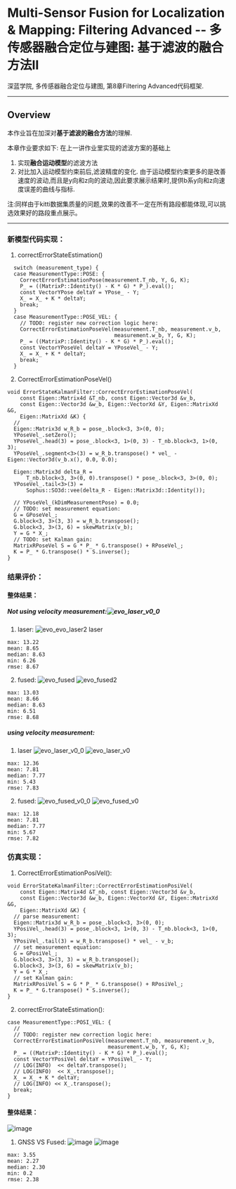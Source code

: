 # Multi-Sensor Fusion for Localization & Mapping: Filtering Advanced -- 多传感器融合定位与建图: 基于滤波的融合方法II

深蓝学院, 多传感器融合定位与建图, 第8章Filtering Advanced代码框架.

---

## Overview

本作业旨在加深对**基于滤波的融合方法**的理解.

本章作业要求如下: 在上一讲作业里实现的滤波方案的基础上

1. 实现**融合运动模型**的滤波方法
2. 对比加入运动模型约束前后,滤波精度的变化. 由于运动模型约束更多的是改善速度的波动,而且是y向和z向的波动,因此要求展示结果时,提供b系y向和z向速度误差的曲线与指标.

注:同样由于kitti数据集质量的问题,效果的改善不一定在所有路段都能体现,可以挑选效果好的路段重点展示。

---

### 新模型代码实现：
1. correctErrorStateEstimation()
```
  switch (measurement_type) {
  case MeasurementType::POSE: {
    CorrectErrorEstimationPose(measurement.T_nb, Y, G, K);
    P_ = ((MatrixP::Identity() - K * G) * P_).eval();
    const VectorYPose deltaY = YPose_ - Y;
    X_ = X_ + K * deltaY;
    break;
  }
  case MeasurementType::POSE_VEL: {
    // TODO: register new correction logic here:
    CorrectErrorEstimationPoseVel(measurement.T_nb, measurement.v_b,
                                  measurement.w_b, Y, G, K);
    P_ = ((MatrixP::Identity() - K * G) * P_).eval();
    const VectorYPoseVel deltaY = YPoseVel_ - Y;
    X_ = X_ + K * deltaY;
    break;
  }
```
2. CorrectErrorEstimationPoseVel()
```
void ErrorStateKalmanFilter::CorrectErrorEstimationPoseVel(
    const Eigen::Matrix4d &T_nb, const Eigen::Vector3d &v_b,
    const Eigen::Vector3d &w_b, Eigen::VectorXd &Y, Eigen::MatrixXd &G,
    Eigen::MatrixXd &K) {
  //
  Eigen::Matrix3d w_R_b = pose_.block<3, 3>(0, 0);
  YPoseVel_.setZero();
  YPoseVel_.head(3) = pose_.block<3, 1>(0, 3) - T_nb.block<3, 1>(0, 3);
  YPoseVel_.segment<3>(3) = w_R_b.transpose() * vel_ - Eigen::Vector3d(v_b.x(), 0.0, 0.0);

  Eigen::Matrix3d delta_R =
      T_nb.block<3, 3>(0, 0).transpose() * pose_.block<3, 3>(0, 0);
  YPoseVel_.tail<3>(3) =
      Sophus::SO3d::vee(delta_R - Eigen::Matrix3d::Identity());

  // YPoseVel_(kDimMeasurementPose) = 0.0;
  // TODO: set measurement equation:
  G = GPoseVel_;
  G.block<3, 3>(3, 3) = w_R_b.transpose();
  G.block<3, 3>(3, 6) = skewMatrix(v_b);
  Y = G * X_;
  // TODO: set Kalman gain:
  MatrixRPoseVel S = G * P_ * G.transpose() + RPoseVel_;
  K = P_ * G.transpose() * S.inverse();
}
```

### 结果评价：
#### 整体结果： 
##### Not using velocity measurement:![evo_laser_v0_0](https://user-images.githubusercontent.com/11698181/154829537-52ed68e3-4347-406f-ad4c-f91d20d62299.png)

1. laser: 
![evo_![evo_laser2](https://user-images.githubusercontent.com/11698181/154829455-62f3521d-f80a-4513-92e1-ec12e3d636d0.png)
laser](https://user-images.githubusercontent.com/11698181/154829452-70a6a24b-794e-4b99-9fa9-de1d0d5cc6e1.png)
```
max: 13.22
mean: 8.65
median: 8.63
min: 6.26 
rmse: 8.67 
```
2. fused: 
![evo_fused](https://user-images.githubusercontent.com/11698181/154829505-34ea58f2-a10b-4121-b2c6-d07fab1ff300.png)
![evo_fused2](https://user-images.githubusercontent.com/11698181/154829507-59bdd035-ea03-4b9a-99e0-2164f5b976eb.png)
```
max: 13.03
mean: 8.66
median: 8.63
min: 6.51
rmse: 8.68 
```
##### using velocity measurement: 
1. laser 
![evo_laser_v0_0](https://user-images.githubusercontent.com/11698181/154829544-14080eee-5f6d-433a-a07a-8461f0e1f78c.png)
![evo_laser_v0](https://user-images.githubusercontent.com/11698181/154829548-0437b41d-da57-42ec-92c9-e3129a1240e5.png)
```
max: 12.36
mean: 7.81 
median: 7.77
min: 5.43 
rmse: 7.83 
```
2. fused: 
![evo_fused_v0_0](https://user-images.githubusercontent.com/11698181/154829582-adf2be15-3c4a-4a5b-8aad-4aabee667d16.png)
![evo_fused_v0](https://user-images.githubusercontent.com/11698181/154829584-60054da5-de84-4a3b-bc35-0e659e7c28a0.png)
```
max: 12.18
mean: 7.81
median: 7.77
min: 5.67
rmse: 7.82
```
### 仿真实现：
1. CorrectErrorEstimationPosiVel():
```
void ErrorStateKalmanFilter::CorrectErrorEstimationPosiVel(
    const Eigen::Matrix4d &T_nb, const Eigen::Vector3d &v_b,
    const Eigen::Vector3d &w_b, Eigen::VectorXd &Y, Eigen::MatrixXd &G,
    Eigen::MatrixXd &K) {
  // parse measurement:
  Eigen::Matrix3d w_R_b = pose_.block<3, 3>(0, 0);
  YPosiVel_.head(3) = pose_.block<3, 1>(0, 3) - T_nb.block<3, 1>(0, 3);
  YPosiVel_.tail(3) = w_R_b.transpose() * vel_ - v_b;
  // set measurement equation:
  G = GPosiVel_;
  G.block<3, 3>(3, 3) = w_R_b.transpose();
  G.block<3, 3>(3, 6) = skewMatrix(v_b);
  Y = G * X_;
  // set Kalman gain:
  MatrixRPosiVel S = G * P_ * G.transpose() + RPosiVel_;
  K = P_ * G.transpose() * S.inverse();
}
```
2. correctErrorStateEstimation():
```
case MeasurementType::POSI_VEL: {
  //
  // TODO: register new correction logic here:
  CorrectErrorEstimationPosiVel(measurement.T_nb, measurement.v_b,
                                measurement.w_b, Y, G, K);
  P_ = ((MatrixP::Identity() - K * G) * P_).eval();
  const VectorYPosiVel deltaY = YPosiVel_ - Y;
  // LOG(INFO)  << deltaY.transpose(); 
  // LOG(INFO)  << X_.transpose(); 
  X_ = X_ + K * deltaY;
  // LOG(INFO) << X_.transpose();
  break;
}
```
#### 整体结果： 
![image](https://user-images.githubusercontent.com/11698181/154832552-9b27316c-bddc-45b1-92ce-fb41b1bffa5d.png)
1. GNSS VS Fused: 
![image](https://user-images.githubusercontent.com/11698181/154832825-b5af8ba3-4358-4b2b-bf00-c4a1acd0f169.png)
![image](https://user-images.githubusercontent.com/11698181/154832833-e3cb06d7-7505-4a74-8f65-423aa1155304.png)
```
max: 3.55 
mean: 2.27 
median: 2.30 
min: 0.2 
rmse: 2.38
```

